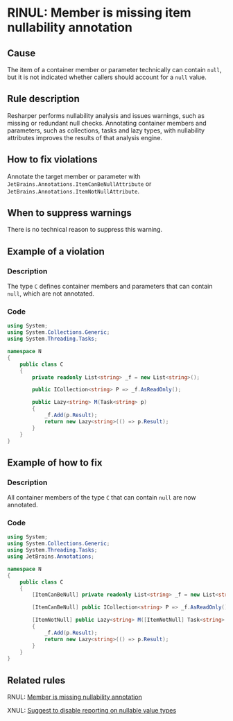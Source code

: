 # RINUL: Member is missing item nullability annotation

## Cause
The item of a container member or parameter technically can contain `null`, but it is not indicated whether callers should account for a `null` value.

## Rule description
Resharper performs nullability analysis and issues warnings, such as missing or redundant null checks. 
Annotating container members and parameters, such as collections, tasks and lazy types, with nullability attributes improves the results of that analysis engine.

## How to fix violations
Annotate the target member or parameter with `JetBrains.Annotations.ItemCanBeNullAttribute` or `JetBrains.Annotations.ItemNotNullAttribute`.

## When to suppress warnings
There is no technical reason to suppress this warning.

## Example of a violation

### Description
The type `C` defines container members and parameters that can contain `null`, which are not annotated.

### Code
```csharp
using System;
using System.Collections.Generic;
using System.Threading.Tasks;

namespace N
{
    public class C
    {
        private readonly List<string> _f = new List<string>();

        public ICollection<string> P => _f.AsReadOnly();

        public Lazy<string> M(Task<string> p)
        {
            _f.Add(p.Result);
            return new Lazy<string>(() => p.Result);
        }
    }
}
```

## Example of how to fix

### Description
All container members of the type `C` that can contain `null` are now annotated.

### Code

```csharp
using System;
using System.Collections.Generic;
using System.Threading.Tasks;
using JetBrains.Annotations;

namespace N
{
    public class C
    {
        [ItemCanBeNull] private readonly List<string> _f = new List<string>();

        [ItemCanBeNull] public ICollection<string> P => _f.AsReadOnly();

        [ItemNotNull] public Lazy<string> M([ItemNotNull] Task<string> p)
        {
            _f.Add(p.Result);
            return new Lazy<string>(() => p.Result);
        }
    }
}
```

## Related rules

RNUL: [Member is missing nullability annotation](RNUL_MemberIsMissingNullabilityAnnotation.md)

XNUL: [Suggest to disable reporting on nullable value types](XNUL_SuggestToDisableReportingOnNullableValueTypes.md)
